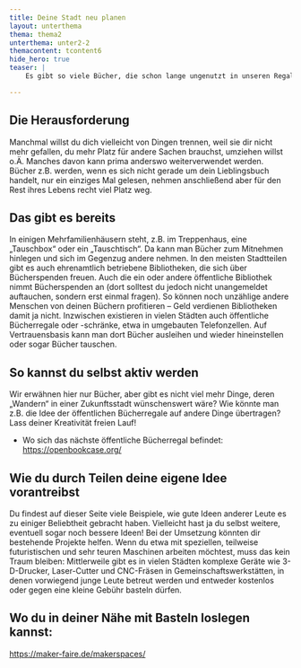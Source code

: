 ```yaml
---
title: Deine Stadt neu planen
layout: unterthema
thema: thema2
unterthema: unter2-2
themacontent: tcontent6
hide_hero: true
teaser: |
    Es gibt so viele Bücher, die schon lange ungenutzt in unseren Regalen stehen. Wenn wir sie teilen, werden sie weiter genutzt.

---
```


## Die Herausforderung
Manchmal willst du dich vielleicht von Dingen trennen, weil sie dir nicht mehr gefallen, du mehr Platz für andere Sachen brauchst, umziehen willst o.Ä. Manches davon kann prima anderswo weiterverwendet werden. Bücher z.B. werden, wenn es sich nicht gerade um dein Lieblingsbuch handelt, nur ein einziges Mal gelesen, nehmen anschließend aber für den Rest ihres Lebens recht viel Platz weg.

## Das gibt es bereits
In einigen Mehrfamilienhäusern steht, z.B. im Treppenhaus, eine „Tauschbox“ oder ein „Tauschtisch“. Da kann man Bücher zum Mitnehmen hinlegen und sich im Gegenzug andere nehmen. In den meisten Stadtteilen gibt es auch ehrenamtlich betriebene Bibliotheken, die sich über Bücherspenden freuen. Auch die ein oder andere öffentliche Bibliothek nimmt Bücherspenden an (dort solltest du jedoch nicht unangemeldet auftauchen, sondern erst einmal fragen). So können noch unzählige andere Menschen von deinen Büchern profitieren – Geld verdienen Bibliotheken damit ja nicht.
Inzwischen existieren in vielen Städten auch öffentliche Bücherregale oder -schränke, etwa in umgebauten Telefonzellen. Auf Vertrauensbasis kann man dort Bücher ausleihen und wieder hineinstellen oder sogar Bücher tauschen.

## So kannst du selbst aktiv werden
Wir erwähnen hier nur Bücher, aber gibt es nicht viel mehr Dinge, deren „Wandern“ in einer Zukunftsstadt wünschenswert wäre? Wie könnte man z.B. die Idee der öffentlichen Bücherregale auf andere Dinge übertragen? Lass deiner Kreativität freien Lauf!

* Wo sich das nächste öffentliche Bücherregal befindet: https://openbookcase.org/

## Wie du durch Teilen deine eigene Idee vorantreibst
Du findest auf dieser Seite viele Beispiele, wie gute Ideen anderer Leute es zu einiger Beliebtheit gebracht haben. Vielleicht hast ja du selbst weitere, eventuell sogar noch bessere Ideen! Bei der Umsetzung könnten dir bestehende Projekte helfen. Wenn du etwa mit speziellen, teilweise futuristischen und sehr teuren Maschinen arbeiten möchtest, muss das kein Traum bleiben: Mittlerweile gibt es in vielen Städten komplexe Geräte wie 3-D-Drucker, Laser-Cutter und CNC-Fräsen in Gemeinschaftswerkstätten, in denen vorwiegend junge Leute betreut werden und entweder kostenlos oder gegen eine kleine Gebühr basteln dürfen.

## Wo du in deiner Nähe mit Basteln loslegen kannst:
https://maker-faire.de/makerspaces/

